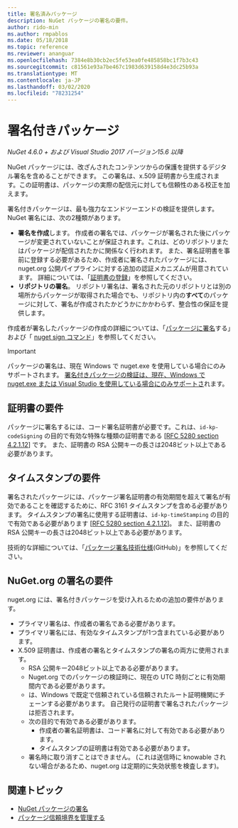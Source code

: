 ```yaml
---
title: 署名済みパッケージ
description: NuGet パッケージの署名の要件。
author: rido-min
ms.author: rmpablos
ms.date: 05/18/2018
ms.topic: reference
ms.reviewer: ananguar
ms.openlocfilehash: 7384e8b30cb2ec5fe53ea0fe485858bc1f7b3c43
ms.sourcegitcommit: c81561e93a7be467c1983d639158d4e3dc25b93a
ms.translationtype: MT
ms.contentlocale: ja-JP
ms.lasthandoff: 03/02/2020
ms.locfileid: "78231254"
---
```

# <a name="signed-packages"></a>署名付きパッケージ

*NuGet 4.6.0 + および Visual Studio 2017 バージョン15.6 以降*

NuGet パッケージには、改ざんされたコンテンツからの保護を提供するデジタル署名を含めることができます。 この署名は、x.509 証明書から生成されます。この証明書は、パッケージの実際の配信元に対しても信頼性のある校正を加えます。

署名付きパッケージは、最も強力なエンドツーエンドの検証を提供します。 NuGet 署名には、次の2種類があります。
- **署名を作成**します。 作成者の署名では、パッケージが署名された後にパッケージが変更されていないことが保証されます。これは、どのリポジトリまたはパッケージが配信されたかに関係なく行われます。 また、署名証明書を事前に登録する必要があるため、作成者に署名されたパッケージには、nuget.org 公開パイプラインに対する追加の認証メカニズムが用意されています。 詳細については、「[証明書の登録](#signature-requirements-on-nugetorg)」を参照してください。
- **リポジトリの署名**。 リポジトリ署名は、署名された元のリポジトリとは別の場所からパッケージが取得された場合でも、リポジトリ内の**すべて**のパッケージに対して、署名が作成されたかどうかにかかわらず、整合性の保証を提供します。   

作成者が署名したパッケージの作成の詳細については、「[パッケージに署名](../create-packages/Sign-a-package.md)する」および「 [nuget sign コマンド](../reference/cli-reference/cli-ref-sign.md)」を参照してください。

> [!Important]
> パッケージの署名は、現在 Windows で nuget.exe を使用している場合にのみサポートされます。 [署名付きパッケージの検証は、現在、Windows で nuget.exe または Visual Studio を使用している場合にのみサポートさ](../reference/cli-reference/cli-ref-verify.md)れます。

## <a name="certificate-requirements"></a>証明書の要件

パッケージに署名するには、コード署名証明書が必要です。これは、`id-kp-codeSigning` の目的で有効な特殊な種類の証明書である [[RFC 5280 section 4.2.1.12](https://tools.ietf.org/html/rfc5280#section-4.2.1.12)] です。 また、証明書の RSA 公開キーの長さは2048ビット以上である必要があります。

## <a name="timestamp-requirements"></a>タイムスタンプの要件

署名されたパッケージには、パッケージ署名証明書の有効期間を超えて署名が有効であることを確認するために、RFC 3161 タイムスタンプを含める必要があります。 タイムスタンプの署名に使用する証明書は、`id-kp-timeStamping` の目的で有効である必要があります [[RFC 5280 section 4.2.1.12](https://tools.ietf.org/html/rfc5280#section-4.2.1.12)]。 また、証明書の RSA 公開キーの長さは2048ビット以上である必要があります。

技術的な詳細については、「[パッケージ署名技術仕様](https://github.com/NuGet/Home/wiki/Package-Signatures-Technical-Details)(GitHub)」を参照してください。

## <a name="signature-requirements-on-nugetorg"></a>NuGet.org の署名の要件

nuget.org には、署名付きパッケージを受け入れるための追加の要件があります。

- プライマリ署名は、作成者の署名である必要があります。
- プライマリ署名には、有効なタイムスタンプが1つ含まれている必要があります。
- X.509 証明書は、作成者の署名とタイムスタンプの署名の両方に使用されます。
  - RSA 公開キー2048ビット以上である必要があります。
  - Nuget.org でのパッケージの検証時に、現在の UTC 時刻ごとに有効期間内である必要があります。
  - は、Windows で既定で信頼されている信頼されたルート証明機関にチェーンする必要があります。 自己発行の証明書で署名されたパッケージは拒否されます。
  - 次の目的で有効である必要があります。 
    - 作成者の署名証明書は、コード署名に対して有効である必要があります。
    - タイムスタンプの証明書は有効である必要があります。
  - 署名時に取り消すことはできません。 (これは送信時に knowable されない場合があるため、nuget.org は定期的に失効状態を検査します)。
  
  
## <a name="related-articles"></a>関連トピック

- [NuGet パッケージの署名](../create-packages/Sign-a-Package.md)
- [パッケージ信頼境界を管理する](../consume-packages/installing-signed-packages.md)
